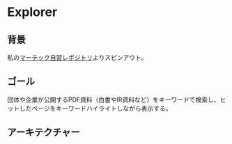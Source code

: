 # Explorer

## 背景

私の[マーテック自習レポジトリ](https://github.com/araobp/Learning-MarTech)よりスピンアウト。

## ゴール

団体や企業が公開するPDF資料（白書やIR資料など）をキーワードで検索し、ヒットしたページをキーワードハイライトしながら表示する。

## アーキテクチャー



